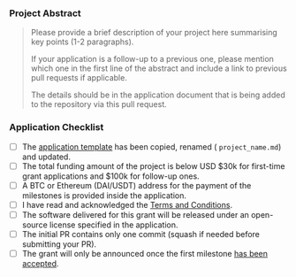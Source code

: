 ### Project Abstract

> Please provide a brief description of your project here summarising key points (1-2 paragraphs).
>
> If your application is a follow-up to a previous one, please mention which one in the first line of the abstract and include a link to previous pull requests if applicable.
>
> The details should be in the application document that is being added to the repository via this pull request.

### Application Checklist

- [ ] The [application template](https://github.com/w3f/Grants-Program/blob/master/applications/application-template.md) has been copied, renamed ( `project_name.md`) and updated.
- [ ] The total funding amount of the project is below USD $30k for first-time grant applications and $100k for follow-up ones.
- [ ] A BTC or Ethereum (DAI/USDT) address for the payment of the milestones is provided inside the application.
- [ ] I have read and acknowledged the [Terms and Conditions](https://github.com/w3f/Grants-Program/blob/master/docs/T&Cs.md).
- [ ] The software delivered for this grant will be released under an open-source license specified in the application.
- [ ] The initial PR contains only one commit (squash if needed before submitting your PR).
- [ ] The grant will only be announced once the first milestone [has been accepted](https://github.com/w3f/Grant-Milestone-Delivery).
